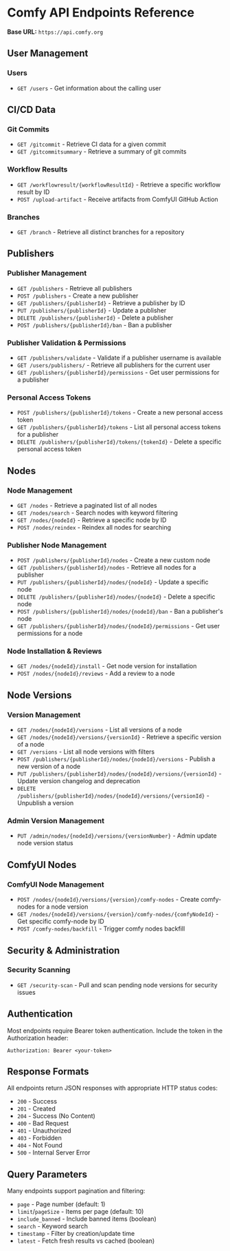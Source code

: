 # Comfy API Endpoints Reference

**Base URL:** `https://api.comfy.org`

## User Management

### Users
- `GET /users` - Get information about the calling user

## CI/CD Data

### Git Commits
- `GET /gitcommit` - Retrieve CI data for a given commit
- `GET /gitcommitsummary` - Retrieve a summary of git commits

### Workflow Results
- `GET /workflowresult/{workflowResultId}` - Retrieve a specific workflow result by ID
- `POST /upload-artifact` - Receive artifacts from ComfyUI GitHub Action

### Branches
- `GET /branch` - Retrieve all distinct branches for a repository

## Publishers

### Publisher Management
- `GET /publishers` - Retrieve all publishers
- `POST /publishers` - Create a new publisher
- `GET /publishers/{publisherId}` - Retrieve a publisher by ID
- `PUT /publishers/{publisherId}` - Update a publisher
- `DELETE /publishers/{publisherId}` - Delete a publisher
- `POST /publishers/{publisherId}/ban` - Ban a publisher

### Publisher Validation & Permissions
- `GET /publishers/validate` - Validate if a publisher username is available
- `GET /users/publishers/` - Retrieve all publishers for the current user
- `GET /publishers/{publisherId}/permissions` - Get user permissions for a publisher

### Personal Access Tokens
- `POST /publishers/{publisherId}/tokens` - Create a new personal access token
- `GET /publishers/{publisherId}/tokens` - List all personal access tokens for a publisher
- `DELETE /publishers/{publisherId}/tokens/{tokenId}` - Delete a specific personal access token

## Nodes

### Node Management
- `GET /nodes` - Retrieve a paginated list of all nodes
- `GET /nodes/search` - Search nodes with keyword filtering
- `GET /nodes/{nodeId}` - Retrieve a specific node by ID
- `POST /nodes/reindex` - Reindex all nodes for searching

### Publisher Node Management
- `POST /publishers/{publisherId}/nodes` - Create a new custom node
- `GET /publishers/{publisherId}/nodes` - Retrieve all nodes for a publisher
- `PUT /publishers/{publisherId}/nodes/{nodeId}` - Update a specific node
- `DELETE /publishers/{publisherId}/nodes/{nodeId}` - Delete a specific node
- `POST /publishers/{publisherId}/nodes/{nodeId}/ban` - Ban a publisher's node
- `GET /publishers/{publisherId}/nodes/{nodeId}/permissions` - Get user permissions for a node

### Node Installation & Reviews
- `GET /nodes/{nodeId}/install` - Get node version for installation
- `POST /nodes/{nodeId}/reviews` - Add a review to a node

## Node Versions

### Version Management
- `GET /nodes/{nodeId}/versions` - List all versions of a node
- `GET /nodes/{nodeId}/versions/{versionId}` - Retrieve a specific version of a node
- `GET /versions` - List all node versions with filters
- `POST /publishers/{publisherId}/nodes/{nodeId}/versions` - Publish a new version of a node
- `PUT /publishers/{publisherId}/nodes/{nodeId}/versions/{versionId}` - Update version changelog and deprecation
- `DELETE /publishers/{publisherId}/nodes/{nodeId}/versions/{versionId}` - Unpublish a version

### Admin Version Management
- `PUT /admin/nodes/{nodeId}/versions/{versionNumber}` - Admin update node version status

## ComfyUI Nodes

### ComfyUI Node Management
- `POST /nodes/{nodeId}/versions/{version}/comfy-nodes` - Create comfy-nodes for a node version
- `GET /nodes/{nodeId}/versions/{version}/comfy-nodes/{comfyNodeId}` - Get specific comfy-node by ID
- `POST /comfy-nodes/backfill` - Trigger comfy nodes backfill

## Security & Administration

### Security Scanning
- `GET /security-scan` - Pull and scan pending node versions for security issues

## Authentication

Most endpoints require Bearer token authentication. Include the token in the Authorization header:
```
Authorization: Bearer <your-token>
```

## Response Formats

All endpoints return JSON responses with appropriate HTTP status codes:
- `200` - Success
- `201` - Created
- `204` - Success (No Content)
- `400` - Bad Request
- `401` - Unauthorized
- `403` - Forbidden
- `404` - Not Found
- `500` - Internal Server Error

## Query Parameters

Many endpoints support pagination and filtering:
- `page` - Page number (default: 1)
- `limit`/`pageSize` - Items per page (default: 10)
- `include_banned` - Include banned items (boolean)
- `search` - Keyword search
- `timestamp` - Filter by creation/update time
- `latest` - Fetch fresh results vs cached (boolean)